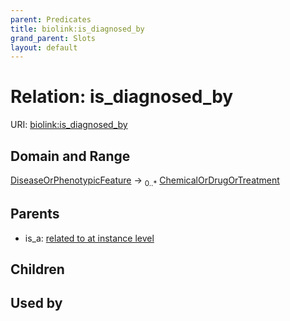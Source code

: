 ```yaml
---
parent: Predicates
title: biolink:is_diagnosed_by
grand_parent: Slots
layout: default
---
```


# Relation: is_diagnosed_by




URI: [biolink:is_diagnosed_by](https://w3id.org/biolink/vocab/is_diagnosed_by)

## Domain and Range

[DiseaseOrPhenotypicFeature](DiseaseOrPhenotypicFeature.md) ->  <sub>0..\*</sub> [ChemicalOrDrugOrTreatment](ChemicalOrDrugOrTreatment.md)

## Parents

 *  is_a: [related to at instance level](related_to_at_instance_level.md)

## Children


## Used by

